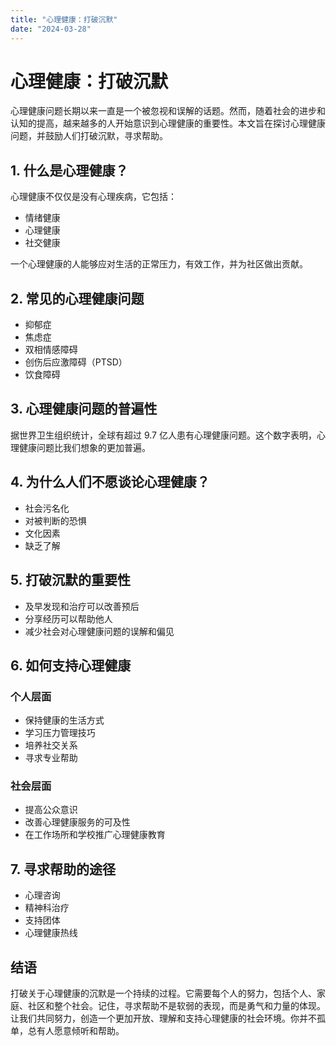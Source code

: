 ```yaml
---
title: "心理健康：打破沉默"
date: "2024-03-28"
---
```


# 心理健康：打破沉默

心理健康问题长期以来一直是一个被忽视和误解的话题。然而，随着社会的进步和认知的提高，越来越多的人开始意识到心理健康的重要性。本文旨在探讨心理健康问题，并鼓励人们打破沉默，寻求帮助。

## 1. 什么是心理健康？

心理健康不仅仅是没有心理疾病，它包括：

- 情绪健康
- 心理健康
- 社交健康

一个心理健康的人能够应对生活的正常压力，有效工作，并为社区做出贡献。

## 2. 常见的心理健康问题

- 抑郁症
- 焦虑症
- 双相情感障碍
- 创伤后应激障碍（PTSD）
- 饮食障碍

## 3. 心理健康问题的普遍性

据世界卫生组织统计，全球有超过 9.7 亿人患有心理健康问题。这个数字表明，心理健康问题比我们想象的更加普遍。

## 4. 为什么人们不愿谈论心理健康？

- 社会污名化
- 对被判断的恐惧
- 文化因素
- 缺乏了解

## 5. 打破沉默的重要性

- 及早发现和治疗可以改善预后
- 分享经历可以帮助他人
- 减少社会对心理健康问题的误解和偏见

## 6. 如何支持心理健康

### 个人层面

- 保持健康的生活方式
- 学习压力管理技巧
- 培养社交关系
- 寻求专业帮助

### 社会层面

- 提高公众意识
- 改善心理健康服务的可及性
- 在工作场所和学校推广心理健康教育

## 7. 寻求帮助的途径

- 心理咨询
- 精神科治疗
- 支持团体
- 心理健康热线

## 结语

打破关于心理健康的沉默是一个持续的过程。它需要每个人的努力，包括个人、家庭、社区和整个社会。记住，寻求帮助不是软弱的表现，而是勇气和力量的体现。让我们共同努力，创造一个更加开放、理解和支持心理健康的社会环境。你并不孤单，总有人愿意倾听和帮助。
